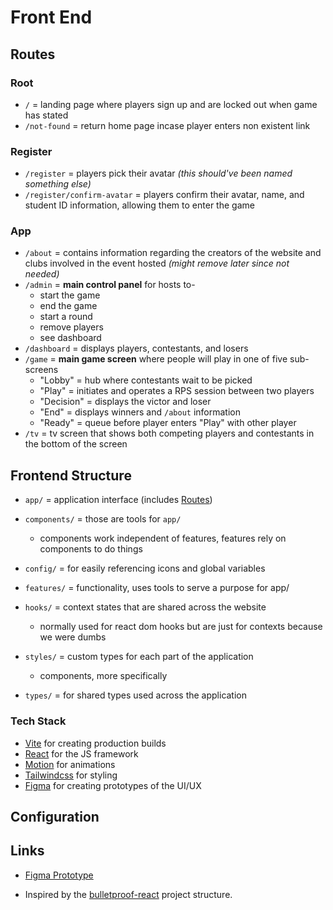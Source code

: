# Front End

## Routes

### Root

- `/` = landing page where players sign up and are locked out when game has stated
- `/not-found` = return home page incase player enters non existent link

### Register

- `/register` = players pick their avatar _(this should've been named something else)_
- `/register/confirm-avatar` = players confirm their avatar, name, and student ID information, allowing them to enter the game

### App

- `/about` = contains information regarding the creators of the website and clubs involved in the event hosted _(might remove later since not needed)_
- `/admin` = **main control panel** for hosts to-
  - start the game
  - end the game
  - start a round
  - remove players
  - see dashboard
- `/dashboard` = displays players, contestants, and losers
- `/game` = **main game screen** where people will play in one of five sub-screens
  - "Lobby" = hub where contestants wait to be picked
  - "Play" = initiates and operates a RPS session between two players
  - "Decision" = displays the victor and loser
  - "End" = displays winners and `/about` information
  - "Ready" = queue before player enters "Play" with other player
- `/tv` = tv screen that shows both competing players and contestants in the bottom of the screen

## Frontend Structure

- `app/` = application interface (includes [Routes](#routes))

- `components/` = those are tools for `app/`
  - components work independent of features, features rely on components to do things

- `config/` = for easily referencing icons and global variables

- `features/` = functionality, uses tools to serve a purpose for app/

- `hooks/` = context states that are shared across the website
  - normally used for react dom hooks but are just for contexts because we were dumbs

- `styles/` = custom types for each part of the application
  - components, more specifically

- `types/` = for shared types used across the application

### Tech Stack

- [Vite](https://vite.dev/) for creating production builds
- [React](https://react.dev/) for the JS framework
- [Motion](https://motion.dev/) for animations
- [Tailwindcss](https://tailwindcss.com/) for styling
- [Figma](https://www.figma.com/) for creating prototypes of the UI/UX

## Configuration

## Links

- [Figma Prototype](https://www.figma.com/design/Ixbz0pRqGYFAcqHvRV3AsA/RPS-Tournament?node-id=3002-482&t=R9qBQ1rETZqdCQ0C-1)

- Inspired by the [bulletproof-react](https://github.com/alan2207/bulletproof-react/blob/master/docs/project-structure.md) project structure.
